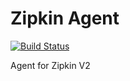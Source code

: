 # Zipkin Agent

[![Build Status](https://travis-ci.org/jcchavezs/zipkin-agent.svg?branch=master)](https://travis-ci.org/jcchavezs/zipkin-agent)

Agent for Zipkin V2

